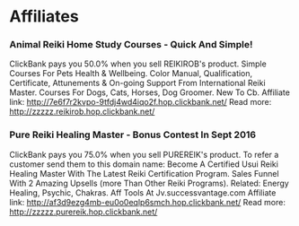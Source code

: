# Affiliates


### Animal Reiki Home Study Courses - Quick And Simple!

ClickBank pays you 50.0% when you sell REIKIROB's product.
Simple Courses For Pets Health & Wellbeing. Color Manual, Qualification, Certificate, Attunements & On-going
Support From International Reiki Master. Courses For Dogs, Cats, Horses, Dog Groomer. New To Cb.
Affiliate link: http://7e6f7r2kvpo-9tfdj4wd4iqo2f.hop.clickbank.net/
Read more: http://zzzzz.reikirob.hop.clickbank.net/


### Pure Reiki Healing Master - Bonus Contest In Sept 2016

ClickBank pays you 75.0% when you sell PUREREIK's product. To refer a customer send them to this domain name:
Become A Certified Usui Reiki Healing Master With The Latest Reiki Certification Program. Sales Funnel With 2 Amazing
Upsells (more Than Other Reiki Programs). Related: Energy Healing, Psychic, Chakras. Aff Tools At Jv.successvantage.com
Affiliate link: http://af3d9ezg4mb-eu0o0eqlp6smch.hop.clickbank.net/
Read more: http://zzzzz.purereik.hop.clickbank.net/